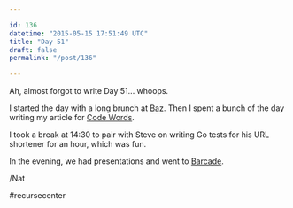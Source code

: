 ```yaml
---

id: 136
datetime: "2015-05-15 17:51:49 UTC"
title: "Day 51"
draft: false
permalink: "/post/136"

---
```


Ah, almost forgot to write Day 51... whoops.

I started the day with a long brunch at [Baz](https://web.archive.org/web/20240301090906/https://www.bazbagel.com/). Then I spent a bunch of the day writing my article for [Code Words](https://codewords.recurse.com/issues).

I took a break at 14:30 to pair with Steve on writing Go tests for his URL shortener for an hour, which was fun.

In the evening, we had presentations and went to [Barcade](http://barcadestmarks.com/).

/Nat

#recursecenter

